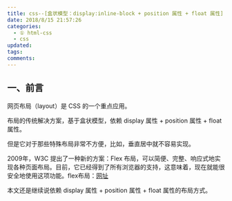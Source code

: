 ```yaml
---
title: css--[盒状模型：display:inline-block + position 属性 + float 属性]
date: 2018/8/15 21:57:26
categories:
  - ① html-css
  - css
updated:
tags:
comments:
---
```


## 一、前言

网页布局（layout）是 CSS 的一个重点应用。

布局的传统解决方案，基于盒状模型，依赖 display 属性 + position 属性 + float 属性。

但是它对于那些特殊布局非常不方便，比如，垂直居中就不容易实现。

2009年，W3C 提出了一种新的方案：Flex 布局，可以简便、完整、响应式地实现各种页面布局。目前，它已经得到了所有浏览器的支持，这意味着，现在就能很安全地使用这项功能。flex布局：[网址](https://liuxmoo.com/2018/08/17/2.2.1-css3-flex/)

本文还是继续说依赖 display 属性 + position 属性 + float 属性的布局方式。